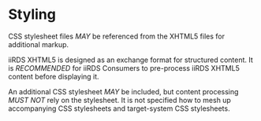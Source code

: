 
# Styling

CSS stylesheet files <em title="MAY in RFC 2119 context" class="rfc2119">MAY</em> be referenced from the XHTML5 files for additional markup.


<p>iiRDS XHTML5 is designed as an exchange format for structured content. It is <em title="RECOMMENDED in RFC 2119 context" class="rfc2119">RECOMMENDED</em> for iiRDS Consumers to pre-process iiRDS XHTML5 content before displaying it.</p>
<p>An additional CSS stylesheet <em title="MAY in RFC 2119 context" class="rfc2119">MAY</em> be included, but content processing <em title="MUST NOT in RFC 2119 context" class="rfc2119">MUST NOT</em> rely on the stylesheet. It is not specified how to mesh up accompanying CSS stylesheets and target-system CSS stylesheets.</p>
